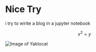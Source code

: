 # Nice Try
i try to wirite a blog in a jupyter notebook

$$ x^2 = y $$

![Image of Yaktocat](https://octodex.github.com/images/yaktocat.png)
